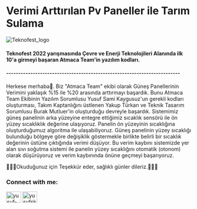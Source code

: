 # Verimi Arttırılan Pv Paneller ile Tarım Sulama

![Teknofest_logo](https://user-images.githubusercontent.com/86704802/187860138-71b5eeb0-0a40-4b1c-b33c-8c1d7c0609fc.png)

<h4>Teknofest 2022 yarışmasında Çevre ve Enerji Teknolojileri Alanında ilk 10'a girmeyi başaran Atmaca Team'in yazılım kodları.</h4>
<h4>------------------------------------------------------------------------</h4>

Herkese merhaba👋. Biz "Atmaca Team" ekibi olarak Güneş Panellerinin Verimini yaklaşık %15 ile %20 arasında arttırmayı başardık. Bunu Atmaca Team Ekibinin Yazılım Sorumlusu Yusuf Sami Kaygusuz'un gerekli kodları oluşturması, Takım Kaptanlığını üstlenen Yakup Türkan ve Teknik Tasarım Sorumlusu Burak Mutluer'in oluşturduğu devreyle başardık. Sistemimiz güneş panelinin arka yüzeyine entegre ettiğimiz sıcaklık sensörü ile ön yüzey sıcaklıklık değerine ulaşıyoruz. Panelin ön yüzeyinin sıcaklığına oluşturduğumuz algoritma ile ulaşabiliyoruz. Güneş panelinin yüzey sıcaklığı bulunduğu bölgeye göre değişiklik göstermekle birlikte belirli bir sıcaklık değerinin üstüne çıktığında verimi düşüyor. Bu verim kaybını sistemizde yer alan sıvı soğutma sistemi ile panelin yüzey sıcaklığını otomatik (otonom) olarak düşürüyoruz ve verim kaybınında önüne geçmeyi başarıyoruz.


🎉🎉🎉Okuduğunuz için Teşekkür eder, sağlıklı günler dileriz.🥷🥷🥷

<h3 align="left">Connect with me:</h3>
<p align="left">
<a href="https://linkedin.com/in/yusuf-kaygusuz-69b992230" target="blank"><img align="center" src="https://raw.githubusercontent.com/rahuldkjain/github-profile-readme-generator/master/src/images/icons/Social/linked-in-alt.svg" alt="yusuf-kaygusuz-69b992230" height="30" width="40" /></a>
<a href="https://www.instagram.com/atmacateam77/" target="blank"><img align="center" src="https://raw.githubusercontent.com/rahuldkjain/github-profile-readme-generator/master/src/images/icons/Social/instagram.svg" alt="yusufskaygusuz" height="30" width="40" /></a>
</p>
